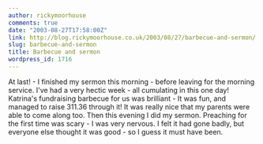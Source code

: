```yaml
---
author: rickymoorhouse
comments: true
date: "2003-08-27T17:58:00Z"
link: http://blog.rickymoorhouse.co.uk/2003/08/27/barbecue-and-sermon/
slug: barbecue-and-sermon
title: Barbecue and sermon
wordpress_id: 1716
---
```


At last! - I finished my sermon this morning - before leaving for the morning service. I've had a very hectic week - all cumulating in this one day! Katrina's fundraising barbecue for us was brilliant - It was fun, and managed to raise 311.36 through it! It was really nice that my parents were able to come along too.
Then this evening I did my sermon. Preaching for the first time was scary - I was very nervous. I felt it had gone badly, but everyone else thought it was good - so I guess it must have been.
